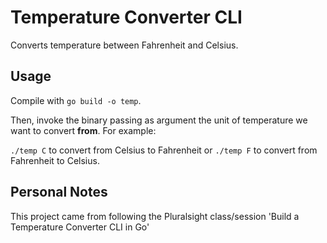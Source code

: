 # Temperature Converter CLI

Converts temperature between Fahrenheit and Celsius.

## Usage

Compile with `go build -o temp`.

Then, invoke the binary passing as argument the unit of temperature we want to convert **from**.
For example:

`./temp C` to convert from Celsius to Fahrenheit or `./temp F` to convert from Fahrenheit to Celsius.

## Personal Notes
This project came from following the Pluralsight class/session 'Build a Temperature Converter CLI in Go'
